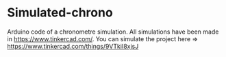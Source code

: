# Simulated-chrono
Arduino code of a chronometre simulation. All simulations have been made in https://www.tinkercad.com/. You can simulate the project here => https://www.tinkercad.com/things/9VTkiI8xjsJ
